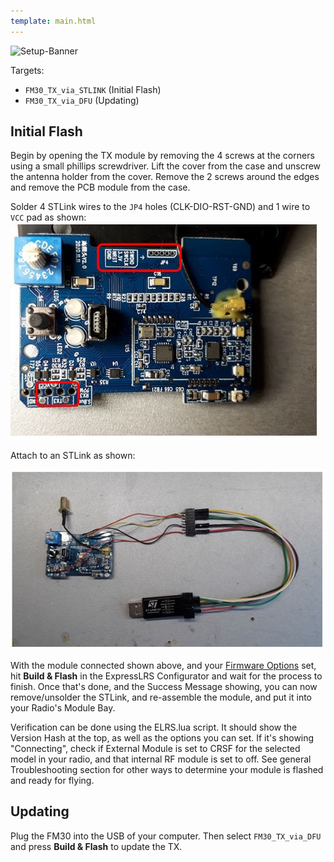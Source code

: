 ```yaml
---
template: main.html
---
```


![Setup-Banner](https://raw.githubusercontent.com/ExpressLRS/ExpressLRS-hardware/master/img/quick-start.png)

Targets:

- `FM30_TX_via_STLINK` (Initial Flash)
- `FM30_TX_via_DFU` (Updating)

## Initial Flash

Begin by opening the TX module by removing the 4 screws at the corners using a small phillips screwdriver.
Lift the cover from the case and unscrew the antenna holder from the cover. Remove the 2 screws around the edges and remove the PCB module from the case.

Solder 4 STLink wires to the `JP4` holes (CLK-DIO-RST-GND) and 1 wire to `VCC` pad as shown:
![wiring](https://github.com/ExpressLRS/ExpressLRS-Hardware/blob/master/img/siyi/jupa/Siyi-4.JPG?raw=true)

Attach to an STLink as shown:

![stlinked](https://github.com/ExpressLRS/ExpressLRS-Hardware/blob/master/img/siyi/jupa/Siyi-5.JPG?raw=true)

With the module connected shown above, and your [Firmware Options](/quick-start/firmware-options) set, hit **Build & Flash** in the ExpressLRS Configurator and wait for the process to finish. Once that's done, and the Success Message showing, you can now remove/unsolder the STLink, and re-assemble the module, and put it into your Radio's Module Bay.

Verification can be done using the ELRS.lua script. It should show the Version Hash at the top, as well as the options you can set. If it's showing "Connecting", check if External Module is set to CRSF for the selected model in your radio, and that internal RF module is set to off. See general Troubleshooting section for other ways to determine your module is flashed and ready for flying.

## Updating
Plug the FM30 into the USB of your computer. Then select `FM30_TX_via_DFU` and press **Build & Flash** to update the TX.